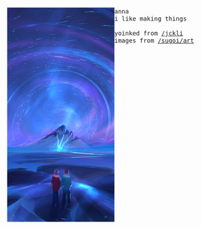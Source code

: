 <p float="left"> <img src="images/34.png" width="250" align="left"><p float="left"> <samp>anna<br>i like making things<br><br>yoinked from <a href="https://github.com/jckli">/jckli</a><br>images from <a href="https://github.com/sugoiart/art">/sugoi/art</a> </samp></p></p>